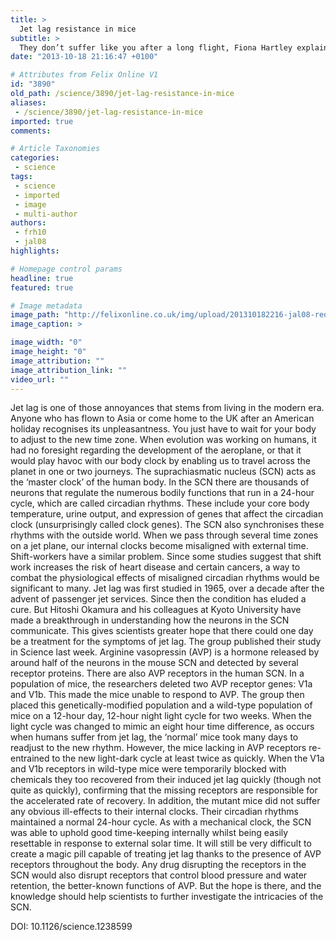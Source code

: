 ```yaml
---
title: >
  Jet lag resistance in mice
subtitle: >
  They don’t suffer like you after a long flight, Fiona Hartley explains
date: "2013-10-18 21:16:47 +0100"

# Attributes from Felix Online V1
id: "3890"
old_path: /science/3890/jet-lag-resistance-in-mice
aliases:
 - /science/3890/jet-lag-resistance-in-mice
imported: true
comments:

# Article Taxonomies
categories:
 - science
tags:
 - science
 - imported
 - image
 - multi-author
authors:
 - frh10
 - jal08
highlights:

# Homepage control params
headline: true
featured: true

# Image metadata
image_path: "http://felixonline.co.uk/img/upload/201310182216-jal08-red-eyed-mouse.jpg"
image_caption: >

image_width: "0"
image_height: "0"
image_attribution: ""
image_attribution_link: ""
video_url: ""
---
```


Jet lag is one of those annoyances that stems from living in the modern era. Anyone who has flown to Asia or come home to the UK after an American holiday recognises its unpleasantness. You just have to wait for your body to adjust to the new time zone. When evolution was working on humans, it had no foresight regarding the development of the aeroplane, or that it would play havoc with our body clock by enabling us to travel across the planet in one or two journeys.
 The suprachiasmatic nucleus (SCN) acts as the ‘master clock’ of the human body. In the SCN there are thousands of neurons that regulate the numerous bodily functions that run in a 24-hour cycle, which are called circadian rhythms. These include your core body temperature, urine output, and expression of genes that affect the circadian clock (unsurprisingly called clock genes).
 The SCN also synchronises these rhythms with the outside world. When we pass through several time zones on a jet plane, our internal clocks become misaligned with external time. Shift-workers have a similar problem. Since some studies suggest that shift work increases the risk of heart disease and certain cancers, a way to combat the physiological effects of misaligned circadian rhythms would be significant to many.
 Jet lag was first studied in 1965, over a decade after the advent of passenger jet services. Since then the condition has eluded a cure. But Hitoshi Okamura and his colleagues at Kyoto University have made a breakthrough in understanding how the neurons in the SCN communicate. This gives scientists greater hope that there could one day be a treatment for the symptoms of jet lag. The group published their study in Science last week.
 Arginine vasopressin (AVP) is a hormone released by around half of the neurons in the mouse SCN and detected by several receptor proteins. There are also AVP receptors in the human SCN. In a population of mice, the researchers deleted two AVP receptor genes: V1a and V1b. This made the mice unable to respond to AVP. The group then placed this genetically-modified population and a wild-type population of mice on a 12-hour day, 12-hour night light cycle for two weeks.
 When the light cycle was changed to mimic an eight hour time difference, as occurs when humans suffer from jet lag, the ‘normal’ mice took many days to readjust to the new rhythm. However, the mice lacking in AVP receptors re-entrained to the new light-dark cycle at least twice as quickly. When the V1a and V1b receptors in wild-type mice were temporarily blocked with chemicals they too recovered from their induced jet lag quickly (though not quite as quickly), confirming that the missing receptors are responsible for the accelerated rate of recovery.
 In addition, the mutant mice did not suffer any obvious ill-effects to their internal clocks. Their circadian rhythms maintained a normal 24-hour cycle. As with a mechanical clock, the SCN was able to uphold good time-keeping internally whilst being easily resettable in response to external solar time.
 It will still be very difficult to create a magic pill capable of treating jet lag thanks to the presence of AVP receptors throughout the body. Any drug disrupting the receptors in the SCN would also disrupt receptors that control blood pressure and water retention, the better-known functions of AVP. But the hope is there, and the knowledge should help scientists to further investigate the intricacies of the SCN.

DOI: 10.1126/science.1238599
